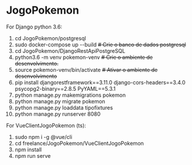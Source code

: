 # JogoPokemon

For Django python 3.6:
1.  cd JogoPokemon/postgresql
2.  sudo docker-compose up --build  ~~# Crie o banco de dados postgresql~~
3.  cd JogoPokemon/DjangoRestApiPostgreSQL
4.  python3.6 -m venv pokemon-venv  ~~# Crie o ambiente de desenvolvimento.~~
5.  source pokemon-venv/bin/activate  ~~# Ativar o ambiente de desenvolvimento~~
6.  pip install djangorestframework==3.11.0 django-cors-headers==3.4.0 psycopg2-binary==2.8.5 PyYAML==5.3.1
7.  python manage.py makemigrations pokemon
8.  python manage.py migrate pokemon
9.  python manage.py loaddata tipofixtures
10. python manage.py runserver 8080

For VueClientJogoPokemon (ts):
1. sudo npm i -g @vue/cli
3. cd freelance/JogoPokemon/VueClientJogoPokemon
4. npm install
5. npm run serve
